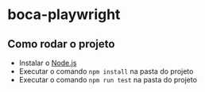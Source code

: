 # boca-playwright

## Como rodar o projeto

- Instalar o [Node.js](https://nodejs.org/en/download/)
- Executar o comando `npm install` na pasta do projeto
- Executar o comando `npm run test` na pasta do projeto
